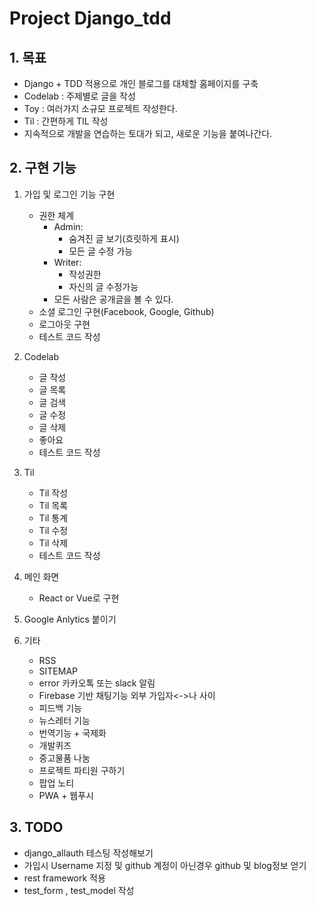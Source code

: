 # Project Django_tdd

## 1. 목표

- Django + TDD 적용으로 개인 블로그를 대체할 홈페이지를 구축
- Codelab : 주제별로 글을 작성
- Toy : 여러가지 소규모 프로젝트 작성한다.
- Til : 간편하게 TIL 작성 
- 지속적으로 개발을 연습하는 토대가 되고, 새로운 기능을 붙여나간다.


## 2. 구현 기능

1. 가입 및 로그인 기능 구현
    - 권한 체계
        - Admin: 
            - 숨겨진 글 보기(흐릿하게 표시)
            - 모든 글 수정 가능
        - Writer:
            - 작성권한
            - 자신의 글 수정가능
        - 모든 사람은 공개글을 볼 수 있다.
    - 소셜 로그인 구현(Facebook, Google, Github)
    - 로그아웃 구현
    - 테스트 코드 작성
    
2. Codelab 
    - 글 작성
    - 글 목록
    - 글 검색
    - 글 수정
    - 글 삭제
    - 좋아요
    - 테스트 코드 작성
    
3. Til
    - Til 작성
    - Til 목록 
    - Til 통계
    - Til 수정
    - Til 삭제
    - 테스트 코드 작성

4. 메인 화면
    - React or Vue로 구현

5. Google Anlytics 붙이기

6. 기타

    - RSS
    - SITEMAP
    - error 카카오톡 또는 slack 알림
    - Firebase 기반 채팅기능 외부 가입자<->나 사이
    - 피드백 기능
    - 뉴스레터 기능
    - 번역기능 + 국제화 
    - 개발퀴즈
    - 중고물품 나눔
    - 프로젝트 파티원 구하기
    - 팝업 노티
    - PWA + 웹푸시
    
## 3. TODO

- django_allauth 테스팅 작성해보기
- 가입시 Username 지정 및 github 계정이 아닌경우 github 및 blog정보 얻기
- rest framework 적용
- test_form , test_model 작성 